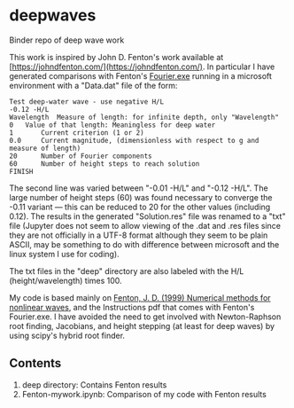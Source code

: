 # deepwaves
Binder repo of deep wave work

This work is inspired by John D. Fenton's work available at [https://johndfenton.com/](https://johndfenton.com/). In particular I have generated comparisons with Fenton's [Fourier.exe](https://johndfenton.com/Steady-waves/Fourier.html) running in a microsoft environment with a "Data.dat" file of the form:

```{code}
Test deep-water wave - use negative H/L
-0.12 -H/L
Wavelength	Measure of length: for infinite depth, only "Wavelength"
0 	Value of that length: Meaningless for deep water
1		Current criterion (1 or 2)
0.0		Current magnitude, (dimensionless with respect to g and measure of length)
20		Number of Fourier components
60		Number of height steps to reach solution
FINISH
```

The second line was varied between "-0.01 -H/L" and "-0.12 -H/L". The large number of height steps (60) was found necessary to converge the -0.11 variant &mdash; this can be reduced to 20 for the other values (including 0.12). The results in the generated "Solution.res" file was renamed to a "txt" file (Jupyter does not seem to allow viewing of the .dat and .res files since they are not officially in a UTF-8 format although they seem to be plain ASCII, may be something to do with difference between microsoft and the linux system I use for coding).

The txt files in the "deep" directory are also labeled with the H/L (height/wavelength) times 100.

My code is based mainly on [Fenton, J. D. (1999) Numerical methods for nonlinear waves](https://johndfenton.com/Papers/Fenton99Liu-Numerical-methods-for-nonlinear-waves.pdf), and the Instructions pdf that comes with Fenton's Fourier.exe. I have avoided the need to get involved with Newton-Raphson root finding, Jacobians, and height stepping (at least for deep waves) by using scipy's hybrid root finder.

## Contents

1. deep directory: Contains Fenton results
2. Fenton-mywork.ipynb: Comparison of my code with Fenton results
